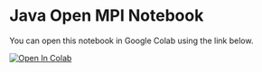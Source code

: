 # Java Open MPI Notebook

You can open this notebook in Google Colab using the link below.

[![Open In Colab](https://colab.research.google.com/assets/colab-badge.svg)](https://colab.research.google.com/github/rkurniawati/CSinParallel/blob/main/Patternlets/java-OpenMPI/notebook/Java_openmpi_patternlets.ipynb)